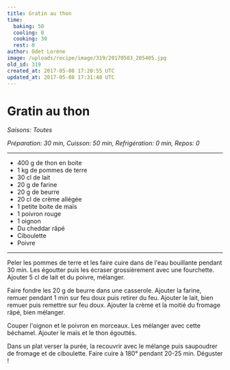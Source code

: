 ```yaml
---
title: Gratin au thon
time:
  baking: 50
  cooling: 0
  cooking: 30
  rest: 0
author: Odet Lorène
image: /uploads/recipe/image/319/20170503_205405.jpg
old_id: 319
created_at: 2017-05-08 17:20:55 UTC
updated_at: 2017-05-08 17:31:48 UTC
---
```


# Gratin au thon

_Saisons: Toutes_

_Préparation: 30 min, Cuisson: 50 min, Refrigération: 0 min, Repos: 0_

---

- 400 g de thon en boite
- 1 kg de pommes de terre
- 30 cl de lait
- 20 g de farine
- 20 g de beurre
- 20 cl de crème allégée
- 1 petite boite de maïs
- 1 poivron rouge
- 1 oignon
- Du cheddar râpé
- Ciboulette
- Poivre

---

Peler les pommes de terre et les faire cuire dans de l'eau bouillante pendant 30 min. Les égoutter puis les écraser grossièrement avec une fourchette. Ajouter 5 cl de lait et du poivre, mélanger.

Faire fondre les 20 g de beurre dans une casserole. Ajouter la farine, remuer pendant 1 min sur feu doux puis retirer du feu. Ajouter le lait, bien remuer puis remettre sur feu doux. Ajouter la crème et la moitié du fromage râpé, bien mélanger.

Couper l'oignon et le poivron en morceaux. Les mélanger avec cette béchamel. Ajouter le maïs et le thon égouttés.

Dans un plat verser la purée, la recouvrir avec le mélange puis saupoudrer de fromage et de ciboulette. Faire cuire à 180° pendant 20-25 min. Déguster !

